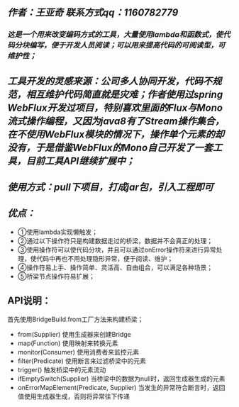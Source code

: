 ## *作者：王亚奇 联系方式qq：1160782779*
### *这是一个用来改变编码方式的工具，大量使用lambda和函数式，使代码分块编写，便于开发人员阅读；可以用来提高代码的可阅读型，可维护性；*
## *工具开发的灵感来源：公司多人协同开发，代码不规范，相互维护代码简直就是灾难；作者使用过spring WebFlux开发过项目，特别喜欢里面的Flux与Mono流式操作编程，又因为java8有了Stream操作集合，在不使用WebFlux模块的情况下，操作单个元素的却没有，于是借鉴WebFlux的Mono自己开发了一套工具，目前工具API继续扩展中；*
## *使用方式：pull下项目，打成jar包，引入工程即可*
## *优点：*
* ①使用lambda实现懒触发；
* ②通过以下操作符只是构建数据走过的桥梁，数据并不会真正的处理；
* ③使用操作符可以使代码分块，并且可以通过onError操作符来进行异常处理，使代码中再也不用处理隐形异常，便于阅读、维护；
* ④操作符易上手、操作简单、灵活高、自由组合，可以满足各种场景；
* ⑤桥梁节点操作符易扩展；
## API说明：
首先使用BridgeBuild.from工厂方法来构建桥梁；
* from(Supplier) 使用生成器来创建Bridge
* map(Function)  使用映射来转换元素
* monitor(Consumer)  使用消费者来监控元素   
* filter(Predicate)  使用断言来过滤桥梁中的元素
* trigger()     触发桥梁中的元素流动
* ifEmptySwitch(Supplier)  当桥梁中的数据为null时，返回生成器生成的元素
* onErrorMapElement(Predicate, Supplier)  当发生的异常符合断言时，返回值使用生成器生成，否则将异常往下传递
